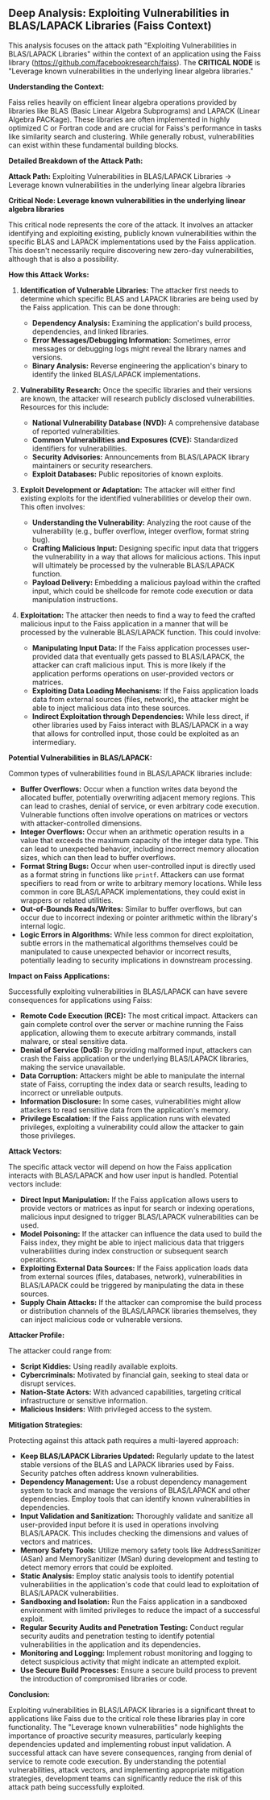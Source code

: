 ## Deep Analysis: Exploiting Vulnerabilities in BLAS/LAPACK Libraries (Faiss Context)

This analysis focuses on the attack path "Exploiting Vulnerabilities in BLAS/LAPACK Libraries" within the context of an application using the Faiss library (https://github.com/facebookresearch/faiss). The **CRITICAL NODE** is "Leverage known vulnerabilities in the underlying linear algebra libraries."

**Understanding the Context:**

Faiss relies heavily on efficient linear algebra operations provided by libraries like BLAS (Basic Linear Algebra Subprograms) and LAPACK (Linear Algebra PACKage). These libraries are often implemented in highly optimized C or Fortran code and are crucial for Faiss's performance in tasks like similarity search and clustering. While generally robust, vulnerabilities can exist within these fundamental building blocks.

**Detailed Breakdown of the Attack Path:**

**Attack Path:** Exploiting Vulnerabilities in BLAS/LAPACK Libraries -> Leverage known vulnerabilities in the underlying linear algebra libraries

**Critical Node: Leverage known vulnerabilities in the underlying linear algebra libraries**

This critical node represents the core of the attack. It involves an attacker identifying and exploiting existing, publicly known vulnerabilities within the specific BLAS and LAPACK implementations used by the Faiss application. This doesn't necessarily require discovering new zero-day vulnerabilities, although that is also a possibility.

**How this Attack Works:**

1. **Identification of Vulnerable Libraries:** The attacker first needs to determine which specific BLAS and LAPACK libraries are being used by the Faiss application. This can be done through:
    * **Dependency Analysis:** Examining the application's build process, dependencies, and linked libraries.
    * **Error Messages/Debugging Information:** Sometimes, error messages or debugging logs might reveal the library names and versions.
    * **Binary Analysis:** Reverse engineering the application's binary to identify the linked BLAS/LAPACK implementations.

2. **Vulnerability Research:** Once the specific libraries and their versions are known, the attacker will research publicly disclosed vulnerabilities. Resources for this include:
    * **National Vulnerability Database (NVD):** A comprehensive database of reported vulnerabilities.
    * **Common Vulnerabilities and Exposures (CVE):** Standardized identifiers for vulnerabilities.
    * **Security Advisories:** Announcements from BLAS/LAPACK library maintainers or security researchers.
    * **Exploit Databases:** Public repositories of known exploits.

3. **Exploit Development or Adaptation:**  The attacker will either find existing exploits for the identified vulnerabilities or develop their own. This often involves:
    * **Understanding the Vulnerability:**  Analyzing the root cause of the vulnerability (e.g., buffer overflow, integer overflow, format string bug).
    * **Crafting Malicious Input:**  Designing specific input data that triggers the vulnerability in a way that allows for malicious actions. This input will ultimately be processed by the vulnerable BLAS/LAPACK function.
    * **Payload Delivery:**  Embedding a malicious payload within the crafted input, which could be shellcode for remote code execution or data manipulation instructions.

4. **Exploitation:** The attacker then needs to find a way to feed the crafted malicious input to the Faiss application in a manner that will be processed by the vulnerable BLAS/LAPACK function. This could involve:
    * **Manipulating Input Data:** If the Faiss application processes user-provided data that eventually gets passed to BLAS/LAPACK, the attacker can craft malicious input. This is more likely if the application performs operations on user-provided vectors or matrices.
    * **Exploiting Data Loading Mechanisms:** If the Faiss application loads data from external sources (files, network), the attacker might be able to inject malicious data into these sources.
    * **Indirect Exploitation through Dependencies:**  While less direct, if other libraries used by Faiss interact with BLAS/LAPACK in a way that allows for controlled input, those could be exploited as an intermediary.

**Potential Vulnerabilities in BLAS/LAPACK:**

Common types of vulnerabilities found in BLAS/LAPACK libraries include:

* **Buffer Overflows:**  Occur when a function writes data beyond the allocated buffer, potentially overwriting adjacent memory regions. This can lead to crashes, denial of service, or even arbitrary code execution. Vulnerable functions often involve operations on matrices or vectors with attacker-controlled dimensions.
* **Integer Overflows:**  Occur when an arithmetic operation results in a value that exceeds the maximum capacity of the integer data type. This can lead to unexpected behavior, including incorrect memory allocation sizes, which can then lead to buffer overflows.
* **Format String Bugs:**  Occur when user-controlled input is directly used as a format string in functions like `printf`. Attackers can use format specifiers to read from or write to arbitrary memory locations. While less common in core BLAS/LAPACK implementations, they could exist in wrappers or related utilities.
* **Out-of-Bounds Reads/Writes:**  Similar to buffer overflows, but can occur due to incorrect indexing or pointer arithmetic within the library's internal logic.
* **Logic Errors in Algorithms:**  While less common for direct exploitation, subtle errors in the mathematical algorithms themselves could be manipulated to cause unexpected behavior or incorrect results, potentially leading to security implications in downstream processing.

**Impact on Faiss Applications:**

Successfully exploiting vulnerabilities in BLAS/LAPACK can have severe consequences for applications using Faiss:

* **Remote Code Execution (RCE):** The most critical impact. Attackers can gain complete control over the server or machine running the Faiss application, allowing them to execute arbitrary commands, install malware, or steal sensitive data.
* **Denial of Service (DoS):** By providing malformed input, attackers can crash the Faiss application or the underlying BLAS/LAPACK libraries, making the service unavailable.
* **Data Corruption:**  Attackers might be able to manipulate the internal state of Faiss, corrupting the index data or search results, leading to incorrect or unreliable outputs.
* **Information Disclosure:** In some cases, vulnerabilities might allow attackers to read sensitive data from the application's memory.
* **Privilege Escalation:** If the Faiss application runs with elevated privileges, exploiting a vulnerability could allow the attacker to gain those privileges.

**Attack Vectors:**

The specific attack vector will depend on how the Faiss application interacts with BLAS/LAPACK and how user input is handled. Potential vectors include:

* **Direct Input Manipulation:** If the Faiss application allows users to provide vectors or matrices as input for search or indexing operations, malicious input designed to trigger BLAS/LAPACK vulnerabilities can be used.
* **Model Poisoning:** If the attacker can influence the data used to build the Faiss index, they might be able to inject malicious data that triggers vulnerabilities during index construction or subsequent search operations.
* **Exploiting External Data Sources:** If the Faiss application loads data from external sources (files, databases, network), vulnerabilities in BLAS/LAPACK could be triggered by manipulating the data in these sources.
* **Supply Chain Attacks:**  If the attacker can compromise the build process or distribution channels of the BLAS/LAPACK libraries themselves, they can inject malicious code or vulnerable versions.

**Attacker Profile:**

The attacker could range from:

* **Script Kiddies:** Using readily available exploits.
* **Cybercriminals:** Motivated by financial gain, seeking to steal data or disrupt services.
* **Nation-State Actors:**  With advanced capabilities, targeting critical infrastructure or sensitive information.
* **Malicious Insiders:**  With privileged access to the system.

**Mitigation Strategies:**

Protecting against this attack path requires a multi-layered approach:

* **Keep BLAS/LAPACK Libraries Updated:** Regularly update to the latest stable versions of the BLAS and LAPACK libraries used by Faiss. Security patches often address known vulnerabilities.
* **Dependency Management:**  Use a robust dependency management system to track and manage the versions of BLAS/LAPACK and other dependencies. Employ tools that can identify known vulnerabilities in dependencies.
* **Input Validation and Sanitization:**  Thoroughly validate and sanitize all user-provided input before it is used in operations involving BLAS/LAPACK. This includes checking the dimensions and values of vectors and matrices.
* **Memory Safety Tools:** Utilize memory safety tools like AddressSanitizer (ASan) and MemorySanitizer (MSan) during development and testing to detect memory errors that could be exploited.
* **Static Analysis:** Employ static analysis tools to identify potential vulnerabilities in the application's code that could lead to exploitation of BLAS/LAPACK vulnerabilities.
* **Sandboxing and Isolation:**  Run the Faiss application in a sandboxed environment with limited privileges to reduce the impact of a successful exploit.
* **Regular Security Audits and Penetration Testing:** Conduct regular security audits and penetration testing to identify potential vulnerabilities in the application and its dependencies.
* **Monitoring and Logging:** Implement robust monitoring and logging to detect suspicious activity that might indicate an attempted exploit.
* **Use Secure Build Processes:** Ensure a secure build process to prevent the introduction of compromised libraries or code.

**Conclusion:**

Exploiting vulnerabilities in BLAS/LAPACK libraries is a significant threat to applications like Faiss due to the critical role these libraries play in core functionality. The "Leverage known vulnerabilities" node highlights the importance of proactive security measures, particularly keeping dependencies updated and implementing robust input validation. A successful attack can have severe consequences, ranging from denial of service to remote code execution. By understanding the potential vulnerabilities, attack vectors, and implementing appropriate mitigation strategies, development teams can significantly reduce the risk of this attack path being successfully exploited.

